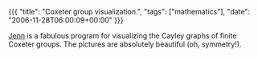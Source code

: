 {{{
  "title": "Coxeter group visualization.",
  "tags": ["mathematics"],
  "date": "2006-11-28T06:00:09+00:00"
}}}

  <a href="http://www.math.cmu.edu/~fho/jenn/index.html">Jenn</a> is a fabulous program for visualizing the Cayley graphs of finite Coxeter groups.  The pictures are absolutely beautiful (oh, symmetry!).

